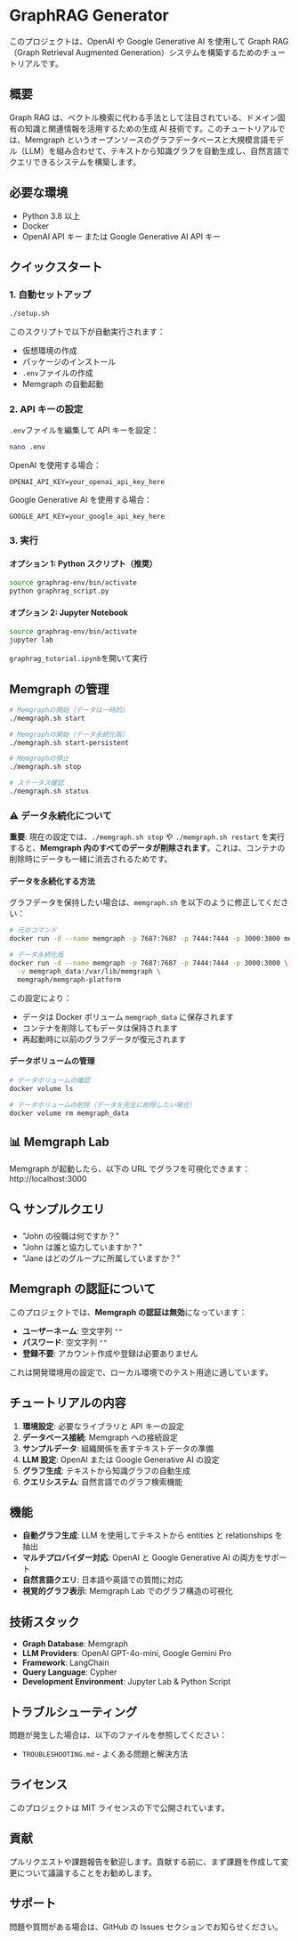# GraphRAG Generator

このプロジェクトは、OpenAI や Google Generative AI を使用して Graph RAG（Graph Retrieval Augmented Generation）システムを構築するためのチュートリアルです。

## 概要

Graph RAG は、ベクトル検索に代わる手法として注目されている、ドメイン固有の知識と関連情報を活用するための生成 AI 技術です。このチュートリアルでは、Memgraph というオープンソースのグラフデータベースと大規模言語モデル（LLM）を組み合わせて、テキストから知識グラフを自動生成し、自然言語でクエリできるシステムを構築します。

## 必要な環境

- Python 3.8 以上
- Docker
- OpenAI API キー または Google Generative AI API キー

## クイックスタート

### 1. 自動セットアップ

```bash
./setup.sh
```

このスクリプトで以下が自動実行されます：

- 仮想環境の作成
- パッケージのインストール
- `.env`ファイルの作成
- Memgraph の自動起動

### 2. API キーの設定

`.env`ファイルを編集して API キーを設定：

```bash
nano .env
```

OpenAI を使用する場合：

```
OPENAI_API_KEY=your_openai_api_key_here
```

Google Generative AI を使用する場合：

```
GOOGLE_API_KEY=your_google_api_key_here
```

### 3. 実行

#### オプション 1: Python スクリプト（推奨）

```bash
source graphrag-env/bin/activate
python graphrag_script.py
```

#### オプション 2: Jupyter Notebook

```bash
source graphrag-env/bin/activate
jupyter lab
```

`graphrag_tutorial.ipynb`を開いて実行

## Memgraph の管理

```bash
# Memgraphの開始（データは一時的）
./memgraph.sh start

# Memgraphの開始（データ永続化版）
./memgraph.sh start-persistent

# Memgraphの停止
./memgraph.sh stop

# ステータス確認
./memgraph.sh status
```

### ⚠️ データ永続化について

**重要**: 現在の設定では、`./memgraph.sh stop` や `./memgraph.sh restart` を実行すると、**Memgraph 内のすべてのデータが削除されます**。これは、コンテナの削除時にデータも一緒に消去されるためです。

#### データを永続化する方法

グラフデータを保持したい場合は、`memgraph.sh` を以下のように修正してください：

```bash
# 元のコマンド
docker run -d --name memgraph -p 7687:7687 -p 7444:7444 -p 3000:3000 memgraph/memgraph-platform

# データ永続化版
docker run -d --name memgraph -p 7687:7687 -p 7444:7444 -p 3000:3000 \
  -v memgraph_data:/var/lib/memgraph \
  memgraph/memgraph-platform
```

この設定により：

- データは Docker ボリューム `memgraph_data` に保存されます
- コンテナを削除してもデータは保持されます
- 再起動時に以前のグラフデータが復元されます

#### データボリュームの管理

```bash
# データボリュームの確認
docker volume ls

# データボリュームの削除（データを完全に削除したい場合）
docker volume rm memgraph_data
```

## 📊 Memgraph Lab

Memgraph が起動したら、以下の URL でグラフを可視化できます：
http://localhost:3000

## 🔍 サンプルクエリ

- "John の役職は何ですか？"
- "John は誰と協力していますか？"
- "Jane はどのグループに所属していますか？"

## Memgraph の認証について

このプロジェクトでは、**Memgraph の認証は無効**になっています：

- **ユーザーネーム**: 空文字列 `""`
- **パスワード**: 空文字列 `""`
- **登録不要**: アカウント作成や登録は必要ありません

これは開発環境用の設定で、ローカル環境でのテスト用途に適しています。

## チュートリアルの内容

1. **環境設定**: 必要なライブラリと API キーの設定
2. **データベース接続**: Memgraph への接続設定
3. **サンプルデータ**: 組織関係を表すテキストデータの準備
4. **LLM 設定**: OpenAI または Google Generative AI の設定
5. **グラフ生成**: テキストから知識グラフの自動生成
6. **クエリシステム**: 自然言語でのグラフ検索機能

## 機能

- **自動グラフ生成**: LLM を使用してテキストから entities と relationships を抽出
- **マルチプロバイダー対応**: OpenAI と Google Generative AI の両方をサポート
- **自然言語クエリ**: 日本語や英語での質問に対応
- **視覚的グラフ表示**: Memgraph Lab でのグラフ構造の可視化

## 技術スタック

- **Graph Database**: Memgraph
- **LLM Providers**: OpenAI GPT-4o-mini, Google Gemini Pro
- **Framework**: LangChain
- **Query Language**: Cypher
- **Development Environment**: Jupyter Lab & Python Script

## トラブルシューティング

問題が発生した場合は、以下のファイルを参照してください：

- `TROUBLESHOOTING.md` - よくある問題と解決方法

## ライセンス

このプロジェクトは MIT ライセンスの下で公開されています。

## 貢献

プルリクエストや課題報告を歓迎します。貢献する前に、まず課題を作成して変更について議論することをお勧めします。

## サポート

問題や質問がある場合は、GitHub の Issues セクションでお知らせください。
